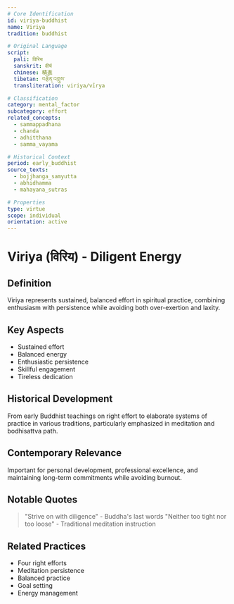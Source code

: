 ```yaml
---
# Core Identification
id: viriya-buddhist
name: Viriya
tradition: buddhist

# Original Language
script:
  pali: विरिय
  sanskrit: वीर्य
  chinese: 精進
  tibetan: བརྩོན་འགྲུས་
  transliteration: viriya/vīrya

# Classification
category: mental_factor
subcategory: effort
related_concepts:
  - sammappadhana
  - chanda
  - adhitthana
  - samma_vayama

# Historical Context
period: early_buddhist
source_texts:
  - bojjhanga_samyutta
  - abhidhamma
  - mahayana_sutras

# Properties
type: virtue
scope: individual
orientation: active
---
```


# Viriya (विरिय) - Diligent Energy

## Definition
Viriya represents sustained, balanced effort in spiritual practice, combining enthusiasm with persistence while avoiding both over-exertion and laxity.

## Key Aspects
- Sustained effort 
- Balanced energy
- Enthusiastic persistence
- Skillful engagement
- Tireless dedication

## Historical Development
From early Buddhist teachings on right effort to elaborate systems of practice in various traditions, particularly emphasized in meditation and bodhisattva path.

## Contemporary Relevance
Important for personal development, professional excellence, and maintaining long-term commitments while avoiding burnout.

## Notable Quotes
> "Strive on with diligence" - Buddha's last words
> "Neither too tight nor too loose" - Traditional meditation instruction

## Related Practices
- Four right efforts
- Meditation persistence
- Balanced practice
- Goal setting
- Energy management